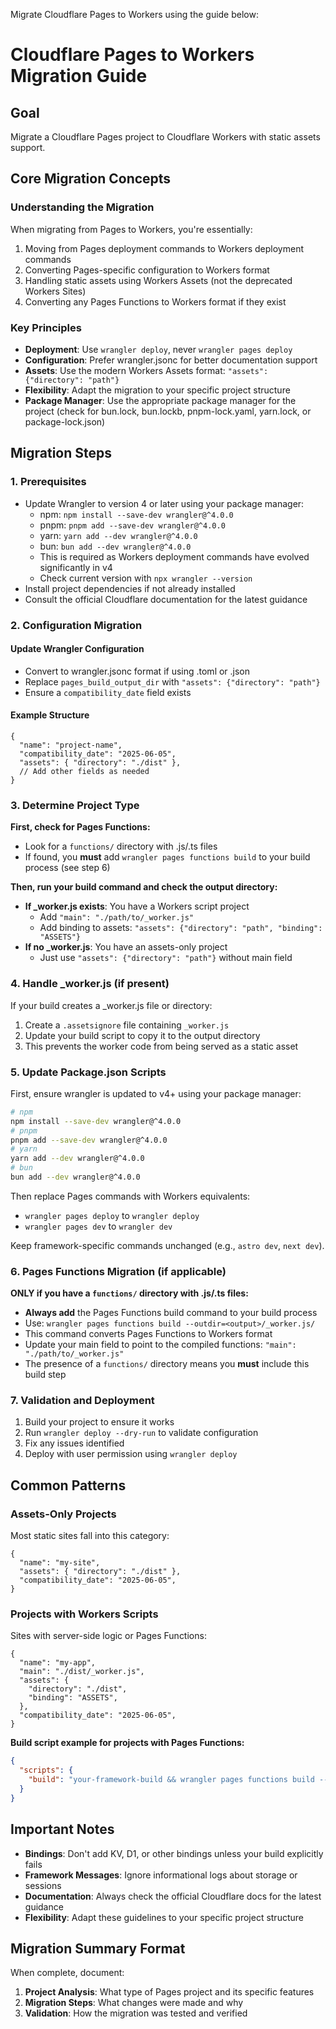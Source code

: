 Migrate Cloudflare Pages to Workers using the guide below:

# Cloudflare Pages to Workers Migration Guide

## Goal

Migrate a Cloudflare Pages project to Cloudflare Workers with static assets support.

## Core Migration Concepts

### Understanding the Migration

When migrating from Pages to Workers, you're essentially:

1. Moving from Pages deployment commands to Workers deployment commands
2. Converting Pages-specific configuration to Workers format
3. Handling static assets using Workers Assets (not the deprecated Workers Sites)
4. Converting any Pages Functions to Workers format if they exist

### Key Principles

- **Deployment**: Use `wrangler deploy`, never `wrangler pages deploy`
- **Configuration**: Prefer wrangler.jsonc for better documentation support
- **Assets**: Use the modern Workers Assets format: `"assets": {"directory": "path"}`
- **Flexibility**: Adapt the migration to your specific project structure
- **Package Manager**: Use the appropriate package manager for the project (check for bun.lock, bun.lockb, pnpm-lock.yaml, yarn.lock, or package-lock.json)

## Migration Steps

### 1. Prerequisites

- Update Wrangler to version 4 or later using your package manager:
  - npm: `npm install --save-dev wrangler@^4.0.0`
  - pnpm: `pnpm add --save-dev wrangler@^4.0.0`
  - yarn: `yarn add --dev wrangler@^4.0.0`
  - bun: `bun add --dev wrangler@^4.0.0`
  - This is required as Workers deployment commands have evolved significantly in v4
  - Check current version with `npx wrangler --version`
- Install project dependencies if not already installed
- Consult the official Cloudflare documentation for the latest guidance

### 2. Configuration Migration

#### Update Wrangler Configuration

- Convert to wrangler.jsonc format if using .toml or .json
- Replace `pages_build_output_dir` with `"assets": {"directory": "path"}`
- Ensure a `compatibility_date` field exists

#### Example Structure

```jsonc
{
  "name": "project-name",
  "compatibility_date": "2025-06-05",
  "assets": { "directory": "./dist" },
  // Add other fields as needed
}
```

### 3. Determine Project Type

**First, check for Pages Functions:**

- Look for a `functions/` directory with .js/.ts files
- If found, you **must** add `wrangler pages functions build` to your build process (see step 6)

**Then, run your build command and check the output directory:**

- **If \_worker.js exists**: You have a Workers script project
  - Add `"main": "./path/to/_worker.js"`
  - Add binding to assets: `"assets": {"directory": "path", "binding": "ASSETS"}`
- **If no \_worker.js**: You have an assets-only project
  - Just use `"assets": {"directory": "path"}` without main field

### 4. Handle \_worker.js (if present)

If your build creates a \_worker.js file or directory:

1. Create a `.assetsignore` file containing `_worker.js`
2. Update your build script to copy it to the output directory
3. This prevents the worker code from being served as a static asset

### 5. Update Package.json Scripts

First, ensure wrangler is updated to v4+ using your package manager:

```bash
# npm
npm install --save-dev wrangler@^4.0.0
# pnpm
pnpm add --save-dev wrangler@^4.0.0
# yarn
yarn add --dev wrangler@^4.0.0
# bun
bun add --dev wrangler@^4.0.0
```

Then replace Pages commands with Workers equivalents:

- `wrangler pages deploy` to `wrangler deploy`
- `wrangler pages dev` to `wrangler dev`

Keep framework-specific commands unchanged (e.g., `astro dev`, `next dev`).

### 6. Pages Functions Migration (if applicable)

**ONLY if you have a `functions/` directory with .js/.ts files:**

- **Always add** the Pages Functions build command to your build process
- Use: `wrangler pages functions build --outdir=<output>/_worker.js/`
- This command converts Pages Functions to Workers format
- Update your main field to point to the compiled functions: `"main": "./path/to/_worker.js"`
- The presence of a `functions/` directory means you **must** include this build step

### 7. Validation and Deployment

1. Build your project to ensure it works
2. Run `wrangler deploy --dry-run` to validate configuration
3. Fix any issues identified
4. Deploy with user permission using `wrangler deploy`

## Common Patterns

### Assets-Only Projects

Most static sites fall into this category:

```jsonc
{
  "name": "my-site",
  "assets": { "directory": "./dist" },
  "compatibility_date": "2025-06-05",
}
```

### Projects with Workers Scripts

Sites with server-side logic or Pages Functions:

```jsonc
{
  "name": "my-app",
  "main": "./dist/_worker.js",
  "assets": {
    "directory": "./dist",
    "binding": "ASSETS",
  },
  "compatibility_date": "2025-06-05",
}
```

**Build script example for projects with Pages Functions:**

```json
{
  "scripts": {
    "build": "your-framework-build && wrangler pages functions build --outdir=./dist/_worker.js/"
  }
}
```

## Important Notes

- **Bindings**: Don't add KV, D1, or other bindings unless your build explicitly fails
- **Framework Messages**: Ignore informational logs about storage or sessions
- **Documentation**: Always check the official Cloudflare docs for the latest guidance
- **Flexibility**: Adapt these guidelines to your specific project structure

## Migration Summary Format

When complete, document:

1. **Project Analysis**: What type of Pages project and its specific features
2. **Migration Steps**: What changes were made and why
3. **Validation**: How the migration was tested and verified
